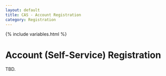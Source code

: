 ```yaml
---
layout: default
title: CAS - Account Registration
category: Registration
---
```


{% include variables.html %}

# Account (Self-Service) Registration

TBD.
